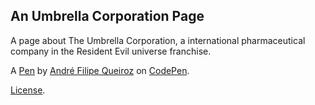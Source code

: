 An Umbrella Corporation Page
----------------------------
A page about The Umbrella Corporation, a international pharmaceutical company in the Resident Evil universe franchise. 

A [Pen](https://codepen.io/andrefqms/pen/rovpZy) by [André Filipe Queiroz](https://codepen.io/andrefqms) on [CodePen](https://codepen.io).

[License](https://codepen.io/andrefqms/pen/rovpZy/license).
